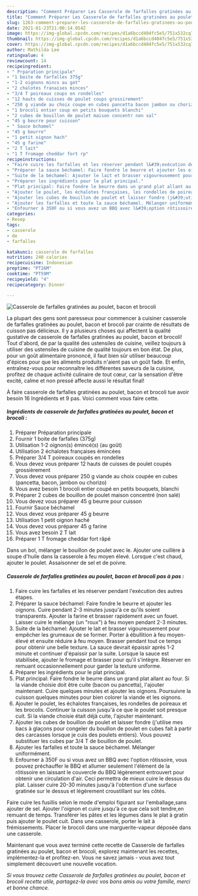 ```yaml
---
description: "Comment Préparer Les Casserole de farfalles gratinées au poulet, bacon et brocoli"
title: "Comment Préparer Les Casserole de farfalles gratinées au poulet, bacon et brocoli"
slug: 1263-comment-preparer-les-casserole-de-farfalles-gratinees-au-poulet-bacon-et-brocoli
date: 2021-01-23T21:00:14.054Z
image: https://img-global.cpcdn.com/recipes/d1a6bccd404fc5e5/751x532cq70/casserole-de-farfalles-gratinees-au-poulet-bacon-et-brocoli-photo-principale-de-la-recette.jpg
thumbnail: https://img-global.cpcdn.com/recipes/d1a6bccd404fc5e5/751x532cq70/casserole-de-farfalles-gratinees-au-poulet-bacon-et-brocoli-photo-principale-de-la-recette.jpg
cover: https://img-global.cpcdn.com/recipes/d1a6bccd404fc5e5/751x532cq70/casserole-de-farfalles-gratinees-au-poulet-bacon-et-brocoli-photo-principale-de-la-recette.jpg
author: Mathilda Lee
ratingvalue: 4
reviewcount: 14
recipeingredient:
- " Prparation principale"
- "1 boite de farfalles 375g"
- "1-2 oignons mincs au got"
- "2 chalotes franaises minces"
- "3/4 T poireaux coups en rondelles"
- "12 hauts de cuisses de poulet coups grossirement"
- "250 g viande au choix coupe en cubes pancetta bacon jambon ou chorizo"
- "1 brocoli entier coup en petits bouquets blanchi"
- "2 cubes de bouillon de poulet maison concentr non sal"
- "45 g beurre pour cuisson"
- " Sauce bchamel"
- "45 g beurre"
- "1 petit oignon hach"
- "45 g farine"
- "2 T lait"
- "1 T fromage cheddar fort rp"
recipeinstructions:
- "Faire cuire les farfalles et les réserver pendant l&#39;exécution des autres étapes."
- "Préparer la sauce béchamel: Faire fondre le beurre et ajouter les oignons. Cuire pendant 2-3 minutes jusqu&#39;à ce qu&#39;ils soient transparents. Ajouter la farine et brasser rapidement avec un fouet. Laisser cuire le mélange (un &#34;roux&#34;) à feu moyen pendant 2-3 minutes."
- "Suite de la béchamel: Ajouter le lait et brasser vigoureusement pour empêcher les grumeaux de se former. Porter à ébullition à feu moyen-élevé et ensuite réduire à feu moyen. Brasser pendant tout ce temps pour obtenir une belle texture. La sauce devrait épaissir après 1-2 minute et continuer d&#39;épaissir par la suite. Lorsque la sauce est stabilisée, ajouter le fromage et brasser pour qu&#39;il s&#39;intègre. Réserver en remuant occasionnellement pour garder la texture uniforme."
- "Préparer les ingrédients pour le plat principal."
- "Plat principal: Faire fondre le beurre dans un grand plat allant au four. Si la viande choisie doit être cuite (bacon ou pancetta), l&#39;ajouter maintenant. Cuire quelques minutes et ajouter les oignons. Poursuivre la cuisson quelques minutes pour bien colorer la viande et les oignons."
- "Ajouter le poulet, les échalotes françaises, les rondelles de poireaux et les brocolis. Continuer la cuisson jusqu&#39;à ce que le poulet soit presque cuit. Si la viande choisie était déjà cuite, l&#39;ajouter maintenant."
- "Ajouter les cubes de bouillon de poulet et laisser fondre (j&#39;utilise mes bacs à glaçons pour congeler du bouillon de poulet en cubes fait à partir des carcasses lorsque je cuis des poulets entiers). Vous pouvez substituer les cubes par 3/4 T de bouillon de poulet."
- "Ajouter les farfalles et toute la sauce béchamel. Mélanger uniformément."
- "Enfourner à 350F ou si vous avez un BBQ avec l&#39;option rôtissoire, vous pouvez préchauffer le BBQ et allumer seulement l&#39;élément de la rôtissoire en laissant le couvercle du BBQ légèrement entrouvert pour obtenir une circulation d&#39;air. Ceci permettra de mieux cuire le dessus du plat. Laisser cuire 20-30 minutes jusqu&#39;à l&#39;obtention d&#39;une surface gratinée sur le dessus et légèrement croustillant sur les côtés."
categories:
- Resep
tags:
- casserole
- de
- farfalles

katakunci: casserole de farfalles 
nutrition: 240 calories
recipecuisine: Indonesian
preptime: "PT26M"
cooktime: "PT59M"
recipeyield: "4"
recipecategory: Dinner

---
```



![Casserole de farfalles gratinées au poulet, bacon et brocoli](https://img-global.cpcdn.com/recipes/d1a6bccd404fc5e5/751x532cq70/casserole-de-farfalles-gratinees-au-poulet-bacon-et-brocoli-photo-principale-de-la-recette.jpg)

La plupart des gens sont paresseux pour commencer à cuisiner casserole de farfalles gratinées au poulet, bacon et brocoli par crainte de résultats de cuisson pas délicieux. Il y a plusieurs choses qui affectent la qualité gustative de casserole de farfalles gratinées au poulet, bacon et brocoli! Tout d'abord, de par la qualité des ustensiles de cuisine, veillez toujours à utiliser des ustensiles de cuisine de qualité toujours en bon état. De plus, pour un goût alimentaire prononcé, il faut bien sûr utiliser beaucoup d'épices pour que les aliments produits n'aient pas un goût fade. Et enfin, entraînez-vous pour reconnaître les différentes saveurs de la cuisine, profitez de chaque activité culinaire de tout cœur, car la sensation d'être excité, calme et non pressé affecte aussi le résultat final!

<!--inarticleads1-->

À faire casserole de farfalles gratinées au poulet, bacon et brocoli tue avoir besoin 16 Ingrédients et 9 pas. Voici comment vous faire cette.

##### Ingrédients de casserole de farfalles gratinées au poulet, bacon et brocoli :

1. Préparer  Préparation principale
1. Fournir 1 boite de farfalles (375g)
1. Utilisation 1-2 oignon(s) émincé(s) (au goût)
1. Utilisation 2 échalotes françaises émincées
1. Préparer 3/4 T poireaux coupés en rondelles
1. Vous devez vous préparer 12 hauts de cuisses de poulet coupés grossièrement
1. Vous devez vous préparer 250 g viande au choix coupée en cubes (pancetta, bacon, jambon ou chorizo)
1. Vous avez besoin 1 brocoli entier coupé en petits bouquets, blanchi
1. Préparer 2 cubes de bouillon de poulet maison concentré (non salé)
1. Vous devez vous préparer 45 g beurre pour cuisson
1. Fournir  Sauce béchamel
1. Vous devez vous préparer 45 g beurre
1. Utilisation 1 petit oignon haché
1. Vous devez vous préparer 45 g farine
1. Vous avez besoin 2 T lait
1. Préparer 1 T fromage cheddar fort râpé


Dans un bol, mélanger le bouillon de poulet avec le. Ajouter une cuillère à soupe d&#39;huile dans la casserole à feu moyen élevé. Lorsque c&#39;est chaud, ajouter le poulet. Assaisonner de sel et de poivre. 

<!--inarticleads2-->

##### Casserole de farfalles gratinées au poulet, bacon et brocoli pas à pas :

1. Faire cuire les farfalles et les réserver pendant l&#39;exécution des autres étapes.
1. Préparer la sauce béchamel: Faire fondre le beurre et ajouter les oignons. Cuire pendant 2-3 minutes jusqu&#39;à ce qu&#39;ils soient transparents. Ajouter la farine et brasser rapidement avec un fouet. Laisser cuire le mélange (un &#34;roux&#34;) à feu moyen pendant 2-3 minutes.
1. Suite de la béchamel: Ajouter le lait et brasser vigoureusement pour empêcher les grumeaux de se former. Porter à ébullition à feu moyen-élevé et ensuite réduire à feu moyen. Brasser pendant tout ce temps pour obtenir une belle texture. La sauce devrait épaissir après 1-2 minute et continuer d&#39;épaissir par la suite. Lorsque la sauce est stabilisée, ajouter le fromage et brasser pour qu&#39;il s&#39;intègre. Réserver en remuant occasionnellement pour garder la texture uniforme.
1. Préparer les ingrédients pour le plat principal.
1. Plat principal: Faire fondre le beurre dans un grand plat allant au four. Si la viande choisie doit être cuite (bacon ou pancetta), l&#39;ajouter maintenant. Cuire quelques minutes et ajouter les oignons. Poursuivre la cuisson quelques minutes pour bien colorer la viande et les oignons.
1. Ajouter le poulet, les échalotes françaises, les rondelles de poireaux et les brocolis. Continuer la cuisson jusqu&#39;à ce que le poulet soit presque cuit. Si la viande choisie était déjà cuite, l&#39;ajouter maintenant.
1. Ajouter les cubes de bouillon de poulet et laisser fondre (j&#39;utilise mes bacs à glaçons pour congeler du bouillon de poulet en cubes fait à partir des carcasses lorsque je cuis des poulets entiers). Vous pouvez substituer les cubes par 3/4 T de bouillon de poulet.
1. Ajouter les farfalles et toute la sauce béchamel. Mélanger uniformément.
1. Enfourner à 350F ou si vous avez un BBQ avec l&#39;option rôtissoire, vous pouvez préchauffer le BBQ et allumer seulement l&#39;élément de la rôtissoire en laissant le couvercle du BBQ légèrement entrouvert pour obtenir une circulation d&#39;air. Ceci permettra de mieux cuire le dessus du plat. Laisser cuire 20-30 minutes jusqu&#39;à l&#39;obtention d&#39;une surface gratinée sur le dessus et légèrement croustillant sur les côtés.


Faire cuire les fusillis selon le mode d&#39;emploi figurant sur l&#39;emballage,sans ajouter de sel. Ajouter l&#39;oignon et cuire jusqu&#39;à ce que cela soit tendre,en remuant de temps. Transférer les pâtes et les légumes dans le plat à gratin puis ajouter le poulet cuit. Dans une casserole, porter le lait à frémissements. Placer le brocoli dans une marguerite-vapeur déposée dans une casserole. 

<!--inarticleads1-->

<p>
Maintenant que vous avez terminé cette recette de Casserole de farfalles gratinées au poulet, bacon et brocoli, explorez maintenant les recettes, implémentez-la et profitez-en. Vous ne savez jamais - vous avez tout simplement découvert une nouvelle vocation.
</p>

<p>
<i>Si vous trouvez cette Casserole de farfalles gratinées au poulet, bacon et brocoli recette utile, partagez-la avec vos bons amis ou votre famille, merci et bonne chance.</i>
</p>
